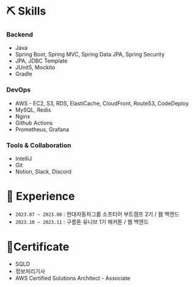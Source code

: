 # ⛏️ Skills

### Backend

- Java
- Spring Boot, Spring MVC, Spring Data JPA, Spring Security
- JPA, JDBC Template
- JUnit5, Mockito
- Gradle
  
### DevOps

- AWS - EC2, S3, RDS, ElastiCache, CloudFront, Route53, CodeDeploy
- MySQL, Redis
- Nginx
- Github Actions
- Prometheus, Grafana

### Tools & Collaboration

- IntelliJ
- Git
- Notion, Slack, Discord

# 🎡 Experience

- `2023.07 ~ 2023.08` : 현대자동차그룹 소프티어 부트캠프 2기 / 웹 백엔드
- `2023.10 ~ 2023.11` : 구름톤 유니브 1기 해커톤 / 웹 백엔드

# 🏅Certificate
- SQLD
- 정보처리기사
- AWS Certified Solutions Architect - Associate
